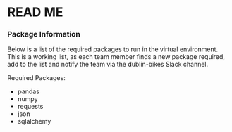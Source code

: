 # READ ME

### Package Information

Below is a list of the required packages to run in the virtual environment. 
This is a working list, as each team member finds a new package required, add to the list
and notify the team via the dublin-bikes Slack channel.

Required Packages:

* pandas
* numpy
* requests
* json
* sqlalchemy 



